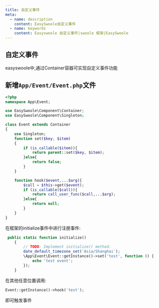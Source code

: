 ```yaml
---
title: 自定义事件
meta:
  - name: description
    content: EasySwoole自定义事件
  - name: keywords
    content: Easyswoole 自定义事件|swoole 框架|EasySwoole
---
```


## 自定义事件
easyswoole中,通过Container容器可实现自定义事件功能  

## 新增`App/Event/Event.php`文件
```php
<?php
namespace App\Event;

use EasySwoole\Component\Container;
use EasySwoole\Component\Singleton;

class Event extends Container
{
    use Singleton;
    function set($key, $item)
    {
        if (is_callable($item)){
            return parent::set($key, $item);
        }else{
            return false;
        }
    }

    function hook($event,...$arg){
        $call = $this->get($event);
        if (is_callable($call)){
            return call_user_func($call,...$arg);
        }else{
            return null;
        }
    }
}
```
在框架的initialize事件中进行注册事件:
```php
 public static function initialize()
    {
        // TODO: Implement initialize() method.
        date_default_timezone_set('Asia/Shanghai');
        \App\Event\Event::getInstance()->set('test', function () {
            echo 'test event';
        });
    }
```

在其他任意位置调用:
```php
Event::getInstance()->hook('test');
```
即可触发事件
